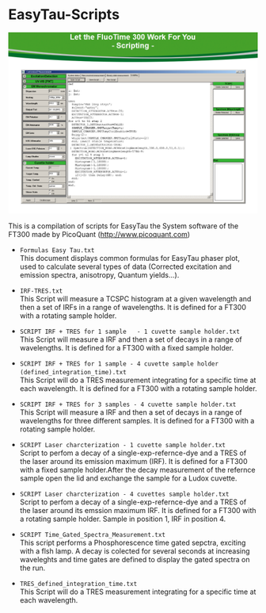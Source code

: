 EasyTau-Scripts
===============
![EasyTau Scripting](Scripting.PNG)

This is a compilation of scripts for EasyTau the System software of the FT300 made by PicoQuant (http://www.picoquant.com)

 * ``Formulas Easy Tau.txt``   
This document displays common formulas for EasyTau phaser plot, used to calculate several types of data (Corrected excitation and emission spectra, anisotropy, Quantum yields...).
 * ``IRF-TRES.txt``  
This Script will measure a TCSPC histogram at a given wavelength and then a set of IRFs in a range of wavelengths. It is defined for a FT300 with a rotating sample holder.

 * ``SCRIPT IRF + TRES for 1 sample   - 1 cuvette sample holder.txt``    
 This Script will measure a IRF and then a set of decays in a range of wavelengths. It is defined for a FT300 with a fixed sample holder.

 * ``SCRIPT IRF + TRES for 1 sample - 4 cuvette sample holder (defined_integration_time).txt``  
 This Script will do a TRES measurement integrating for a specific time at each wavelength.  It is defined for a FT300 with a rotating sample holder.

 * ``SCRIPT IRF + TRES for 3 samples - 4 cuvette sample holder.txt``  
 This Script will measure a IRF and then a set of decays in a range of wavelengths for three different samples. It is defined for a FT300 with a rotating sample holder.

 * ``SCRIPT Laser charcterization - 1 cuvette sample holder.txt``  
Script to perfom a decay of a single-exp-refernce-dye and a TRES of the laser around its emission maximum (IRF).  It is defined for a FT300 with a fixed sample holder.After the decay measurement of the refernce sample open the lid and exchange the sample for a Ludox cuvette.

 * ``SCRIPT Laser charcterization - 4 cuvettes sample holder.txt``  
Script to perfom a decay of a single-exp-refernce-dye and a TRES of the laser around its emssion maximum IRF. It is defined for a FT300 with a rotating sample holder. Sample in position 1, IRF in position 4.

 * ``SCRIPT Time_Gated_Spectra_Measurement.txt``  
 This script performs a Phosphorescence time gated sepctra, exciting with a flsh lamp. A decay is colected for several seconds at increasing waveleghts and time gates are defined to display the gated spectra on the run.
 
 * ``TRES_defined_integration_time.txt``  
 This Script will do a TRES measurement integrating for a specific time at each wavelength.
